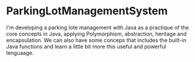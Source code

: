 # ParkingLotManagementSystem
I'm developing a parking lote management with Java as a practique of the core concepts in Java, applying Polymorphism, abstraction, heritage and encapsulation. We can also have some conceps that includes the built-in Java functions and learn a little bit more this useful and powerful lenguaage.
